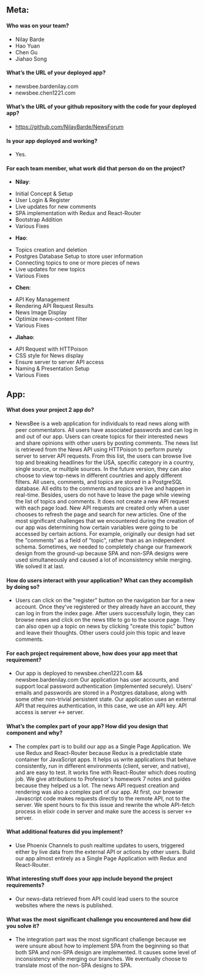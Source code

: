 ## Meta:
#### Who was on your team?
 - Nilay Barde
 - Hao Yuan
 - Chen Gu
 - Jiahao Song 

#### What’s the URL of your deployed app?
* newsbee.bardenilay.com
* newsbee.chen1221.com


#### What’s the URL of your github repository with the code for your deployed app?
* https://github.com/NilayBarde/NewsForum

#### Is your app deployed and working?
* Yes.

#### For each team member, what work did that person do on the project?
* **Nilay**:  
- Initial Concept & Setup
- User Login & Register
- Live updates for new comments
- SPA implementation with Redux and React-Router
- Bootstrap Addition
- Various Fixes

* **Hao**:
- Topics creation and deletion
- Postgres Database Setup to store user information 
- Connecting topics to one or more pieces of news
- Live updates for new topics
- Various Fixes

* **Chen**:
- API Key Management
- Rendering API Request Results
- News Image Display
- Optimize news-content filter
- Various Fixes

* **Jiahao**:
- API Request with HTTPoison
- CSS style for News display
- Ensure server to server API access
- Naming & Presentation Setup
- Various Fixes

## App:

#### What does your project 2 app do?
* NewsBee is a web application for individuals to read news along with peer commentators. All users have associated passwords and can log in and out of our app. Users can create topics for their interested news and share opinions with other users by posting comments. The news list is retrieved from the News API using HTTPoison to perform purely server to server API requests. From this list, the users can browse live top and breaking headlines for the USA, specific category in a country, single source, or multiple sources. In the future version, they can also choose to view top-news in different countries and apply different filters. All users, comments, and topics are stored in a PostgreSQL database. All edits to the comments and topics are live and happen in real-time.  Besides, users do not have to leave the page while viewing the list of topics and comments. It does not create a new API request with each page load. New API requests are created only when a user chooses to refresh the page and search for new articles.
 One of the most significant challenges that we encountered during the creation of our app was determining how certain variables were going to be accessed by certain actions. For example, originally our design had set the "comments" as a field of "topic", rather than as an independent schema. Sometimes, we needed to completely change our framework design from the ground-up because SPA and non-SPA designs were used simultaneously and caused a lot of inconsistency while merging. We solved it at last.

#### How do users interact with your application? What can they accomplish by doing so?
* Users can click on the "register" button on the navigation bar for a new account. Once they've registered or they already have an account, they can log in from the index page. After users successfully login, they can browse news and click on the news title to go to the source page. They can also open up a topic on news by clicking "create this topic" button and leave their thoughts. Other users could join this topic and leave comments.

#### For each project requirement above, how does your app meet that requirement?
* Our app is deployed to newsbee.chen1221.com && newsbee.bardenilay.com
Our application has user accounts, and support local password authentication (implemented securely).
Users' emails and passwords are stored in a Postgres database, along with some other non-trivial persistent state.
Our application uses an external API that requires authentication, in this case, we use an API key.
API access is server <-> server.

#### What’s the complex part of your app? How did you design that component and why?
* The complex part is to build our app as a Single Page Application. We use Redux and React-Router because Redux is a predictable state container for JavaScript apps. It helps us write applications that behave consistently, run in different environments (client, server, and native), and are easy to test. It works fine with React-Router which does routing job. We give attributions to Professor's homework 7 notes and guides because they helped us a lot. The news API request creation and rendering was also a complex part of our app. At first, our browser Javascript code makes requests directly to the remote API, not to the server. We spent hours to fix this issue and rewrite the whole API-fetch process in elixir code in server and make sure the access is server <-> server.

#### What additional features did you implement?
* Use Phoenix Channels to push realtime updates to users, triggered either by live data from the external API or actions by other users.
Build our app almost entirely as a Single Page Application with Redux and React-Router.

#### What interesting stuff does your app include beyond the project requirements?
* Our news-data retrieved from API could lead users to the source websites where the news is published.

#### What was the most significant challenge you encountered and how did you solve it?
* The integration part was the most significant challenge because we were unsure about how to implement SPA from the beginning so that both SPA and non-SPA design are implemented. It causes some level of inconsistency while merging our branches. We eventually choose to translate most of the non-SPA designs to SPA.
